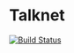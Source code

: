 # Talknet
[![Build Status](https://travis-ci.org/GeminiLab/Talknet.svg?branch=master)](https://travis-ci.org/GeminiLab/Talknet)
